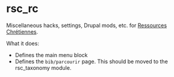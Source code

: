 # rsc_rc
Miscellaneous hacks, settings, Drupal mods, etc. for [Ressources Chrétiennes](www.ressourceschretiennes.com).

What it does:
- Defines the main menu block
- Defines the `bib/parcourir` page. This should be moved to the rsc_taxonomy module.
